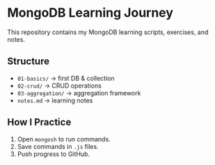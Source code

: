 # MongoDB Learning Journey

This repository contains my MongoDB learning scripts, exercises, and notes.

## Structure
- `01-basics/` → first DB & collection
- `02-crud/` → CRUD operations
- `03-aggregation/` → aggregation framework
- `notes.md` → learning notes

## How I Practice
1. Open `mongosh` to run commands.
2. Save commands in `.js` files.
3. Push progress to GitHub.
